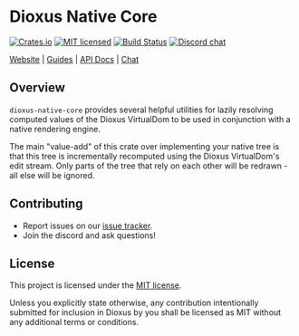 # Dioxus Native Core

[![Crates.io][crates-badge]][crates-url]
[![MIT licensed][mit-badge]][mit-url]
[![Build Status][actions-badge]][actions-url]
[![Discord chat][discord-badge]][discord-url]

[crates-badge]: https://img.shields.io/crates/v/dioxus-native-core.svg
[crates-url]: https://crates.io/crates/dioxus-native-core

[mit-badge]: https://img.shields.io/badge/license-MIT-blue.svg
[mit-url]: https://github.com/dioxuslabs/dioxus/blob/master/LICENSE

[actions-badge]: https://github.com/dioxuslabs/dioxus/actions/workflows/main.yml/badge.svg
[actions-url]: https://github.com/dioxuslabs/dioxus/actions?query=workflow%3ACI+branch%3Amaster

[discord-badge]: https://img.shields.io/discord/899851952891002890.svg?logo=discord&style=flat-square
[discord-url]: https://discord.gg/XgGxMSkvUM

[Website](https://dioxuslabs.com) |
[Guides](https://dioxuslabs.com/guide/en/) |
[API Docs](https://docs.rs/dioxus-native-core/latest/dioxus_native_core) |
[Chat](https://discord.gg/XgGxMSkvUM)


## Overview

`dioxus-native-core` provides several helpful utilities for lazily resolving computed values of the Dioxus VirtualDom to be used in conjunction with a native rendering engine.

The main "value-add" of this crate over implementing your native tree is that this tree is incrementally recomputed using the Dioxus VirtualDom's edit stream. Only parts of the tree that rely on each other will be redrawn - all else will be ignored.


## Contributing

- Report issues on our [issue tracker](https://github.com/dioxuslabs/dioxus/issues).
- Join the discord and ask questions!

## License
This project is licensed under the [MIT license].

[mit license]: https://github.com/DioxusLabs/dioxus/blob/master/LICENSE-MIT

Unless you explicitly state otherwise, any contribution intentionally submitted
for inclusion in Dioxus by you shall be licensed as MIT without any additional
terms or conditions.
